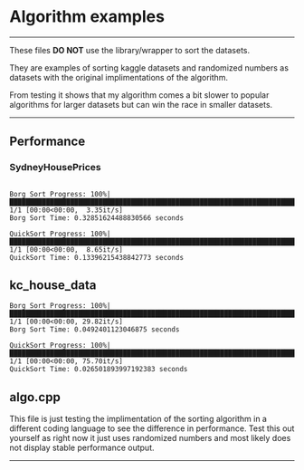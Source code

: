 # Algorithm examples 

---

These files **DO NOT** use the library/wrapper to sort the datasets.

They are examples of sorting kaggle datasets and randomized numbers as datasets with the original implimentations of the algorithm.

From testing it shows that my algorithm comes a bit slower to popular algorithms for larger datasets but can win the race in smaller datasets.

---

## Performance

### SydneyHousePrices
```

Borg Sort Progress: 100%|██████████████████████████████████████████████████████████████████████████████████████████████████████████████| 1/1 [00:00<00:00,  3.35it/s]
Borg Sort Time: 0.32851624488830566 seconds

QuickSort Progress: 100%|██████████████████████████████████████████████████████████████████████████████████████████████████████████████| 1/1 [00:00<00:00,  8.65it/s]
QuickSort Time: 0.13396215438842773 seconds
```

## kc_house_data
```
Borg Sort Progress: 100%|███████████████████████████████████████████████████████████████████████████████████████████████████████████████████| 1/1 [00:00<00:00, 29.82it/s]
Borg Sort Time: 0.0492401123046875 seconds

QuickSort Progress: 100%|██████████████████████████████████████████████████████████████████████████████████████████████████████████████| 1/1 [00:00<00:00, 75.70it/s]
QuickSort Time: 0.026501893997192383 seconds
```

## algo.cpp
This file is just testing the implimentation of the sorting algorithm in a different coding language to see the difference in performance.
Test this out yourself as right now it just uses randomized numbers and most likely does not display stable performance output.

---
